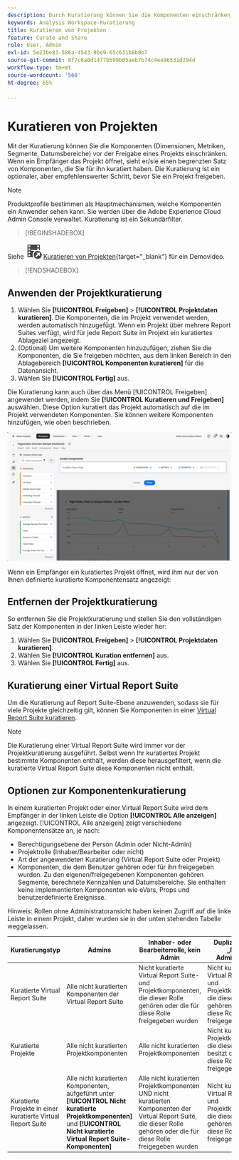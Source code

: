 ```yaml
---
description: Durch Kuratierung können Sie die Komponenten einschränken, bevor Sie ein Projekt freigeben.
keywords: Analysis Workspace-Kuratierung
title: Kuratieren von Projekten
feature: Curate and Share
role: User, Admin
exl-id: 5e23be83-586a-4543-9be9-65c631b8b0b7
source-git-commit: 8f7c6a0d1477b599b05aeb7b74c4ee96531d294d
workflow-type: tm+mt
source-wordcount: '560'
ht-degree: 65%

---
```


# Kuratieren von Projekten

Mit der Kuratierung können Sie die Komponenten (Dimensionen, Metriken, Segmente, Datumsbereiche) vor der Freigabe eines Projekts einschränken. Wenn ein Empfänger das Projekt öffnet, sieht er/sie einen begrenzten Satz von Komponenten, die Sie für ihn kuratiert haben. Die Kuratierung ist ein optionaler, aber empfehlenswerter Schritt, bevor Sie ein Projekt freigeben.

>[!NOTE]
> Produktprofile bestimmen als Hauptmechanismen, welche Komponenten ein Anwender sehen kann. Sie werden über die Adobe Experience Cloud Admin Console verwaltet. Kuratierung ist ein Sekundärfilter.


>[!BEGINSHADEBOX]

Siehe ![VideoCheckedOut](/help/assets/icons/VideoCheckedOut.svg) [Kuratieren von Projekten](https://video.tv.adobe.com/v/24711?quality=12&learn=on){target="_blank"} für ein Demovideo.

>[!ENDSHADEBOX]


## Anwenden der Projektkuratierung

1. Wählen Sie **[!UICONTROL Freigeben]** > **[!UICONTROL Projektdaten kuratieren]**.
Die Komponenten, die im Projekt verwendet werden, werden automatisch hinzugefügt.
Wenn ein Projekt über mehrere Report Suites verfügt, wird für jede Report Suite im Projekt ein kuratiertes Ablageziel angezeigt.
1. (Optional) Um weitere Komponenten hinzuzufügen, ziehen Sie die Komponenten, die Sie freigeben möchten, aus dem linken Bereich in den Ablagebereich **[!UICONTROL Komponenten kuratieren]** für die Datenansicht.
1. Wählen Sie **[!UICONTROL Fertig]** aus.

Die Kuratierung kann auch über das Menü [!UICONTROL Freigeben] angewendet werden, indem Sie **[!UICONTROL Kuratieren und Freigeben]** auswählen. Diese Option kuratiert das Projekt automatisch auf die im Projekt verwendeten Komponenten. Sie können weitere Komponenten hinzufügen, wie oben beschrieben.

![](assets/curation-field.png)

Wenn ein Empfänger ein kuratiertes Projekt öffnet, wird ihm nur der von Ihnen definierte kuratierte Komponentensatz angezeigt:


## Entfernen der Projektkuratierung

So entfernen Sie die Projektkuratierung und stellen Sie den vollständigen Satz der Komponenten in der linken Leiste wieder her:

1. Wählen Sie **[!UICONTROL Freigeben]** > **[!UICONTROL Projektdaten kuratieren]**.
1. Wählen Sie **[!UICONTROL Kuration entfernen]** aus.
1. Wählen Sie **[!UICONTROL Fertig]** aus.

## Kuratierung einer Virtual Report Suite

Um die Kuratierung auf Report Suite-Ebene anzuwenden, sodass sie für viele Projekte gleichzeitig gilt, können Sie Komponenten in einer [Virtual Report Suite kuratieren](https://experienceleague.adobe.com/en/docs/analytics/components/virtual-report-suites/vrs-components).

>[!NOTE]
>
> Die Kuratierung einer Virtual Report Suite wird immer vor der Projektkuratierung ausgeführt. Selbst wenn Ihr kuratiertes Projekt bestimmte Komponenten enthält, werden diese herausgefiltert, wenn die kuratierte Virtual Report Suite diese Komponenten nicht enthält.
> 

## Optionen zur Komponentenkuratierung

In einem kuratierten Projekt oder einer Virtual Report Suite wird dem Empfänger in der linken Leiste die Option **[!UICONTROL Alle anzeigen]** angezeigt. [!UICONTROL Alle anzeigen] zeigt verschiedene Komponentensätze an, je nach:

* Berechtigungsebene der Person (Admin oder Nicht-Admin)
* Projektrolle (Inhaber/Bearbeiter oder nicht)
* Art der angewendeten Kuratierung (Virtual Report Suite oder Projekt)
* Komponenten, die dem Benutzer gehören oder für ihn freigegeben wurden. Zu den eigenen/freigegebenen Komponenten gehören Segmente, berechnete Kennzahlen und Datumsbereiche. Sie enthalten keine implementierten Komponenten wie eVars, Props und benutzerdefinierte Ereignisse.

Hinweis: Rollen ohne Administratoransicht haben keinen Zugriff auf die linke Leiste in einem Projekt, daher wurden sie in der unten stehenden Tabelle weggelassen.

| Kuratierungstyp | Admins | Inhaber- oder Bearbeiterrolle, kein Admin | Duplizierte Rolle „Nicht-Administrator“ |
|---|---|---|---|
| Kuratierte Virtual Report Suite | Alle nicht kuratierten Komponenten der Virtual Report Suite | Nicht kuratierte Virtual Report Suite- und Projektkomponenten, die dieser Rolle gehören oder die für diese Rolle freigegeben wurden | Nicht kuratierte Virtual Report Suite- und Projektkomponenten, die dieser Rolle gehören oder die für diese Rolle freigegeben wurden |
| Kuratierte Projekte | Alle nicht kuratierten Projektkomponenten | Alle nicht kuratierten Projektkomponenten | Nicht kuratierte Projektkomponenten, die diese Rolle besitzt oder die für diese Rolle freigegeben wurden |
| Kuratierte Projekte in einer kuratierte Virtual Report Suite | Alle nicht kuratierten Komponenten, aufgeführt unter **[!UICONTROL Nicht kuratierte Projektkomponenten]** und **[!UICONTROL Nicht kuratierte Virtual Report Suite-Komponenten]** | Alle nicht kuratierten Projektkomponenten UND nicht kuratierten Komponenten der Virtual Report Suite, die dieser Rolle gehören oder die für diese Rolle freigegeben wurden | Nicht kuratierte Virtual Report Suite- und Projektkomponenten, die dieser Rolle gehören oder die für diese Rolle freigegeben wurden |
